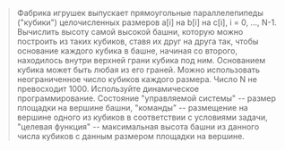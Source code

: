 >Фабрика игрушек выпускает прямоугольные параллелепипеды ("кубики") целочисленных размеров a[i] на b[i] на c[i], i = 0, ..., N-1. Вычислить высоту самой высокой башни, которую можно построить из таких кубиков, ставя их друг на друга так, чтобы основание каждого кубика в башне, начиная со второго, находилось внутри верхней грани кубика под ним. Основанием кубика может быть любая из его граней. Можно использовать неограниченное число кубиков каждого размера. Число N не превосходит 1000. Используйте динамическое программирование. Состояние "управляемой системы" -- размер площадки на вершине башни, "команды" -- размещение на вершине одного из кубиков в соответствии с условиями задачи, "целевая функция" -- максимальная высота башни из данного числа кубиков с данным размером площадки на вершине.